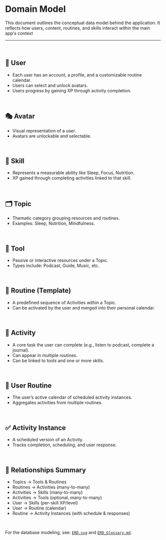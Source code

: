 # Domain Model

This document outlines the conceptual data model behind the application. It reflects how users, content, routines, and skills interact within the main app's context

---

<br>

## 👤 User

* Each user has an account, a profile, and a customizable routine calendar.
* Users can select and unlock avatars.
* Users progress by gaining XP through activity completion.

<br>

## 🎭 Avatar

* Visual representation of a user.
* Avatars are unlockable and selectable.

<br>

## 🧠 Skill

* Represents a measurable ability like Sleep, Focus, Nutrition.
* XP gained through completing activities linked to that skill.

<br>

## 🗂 Topic

* Thematic category grouping resources and routines.
* Examples: Sleep, Nutrition, Mindfulness.

<br>

## 🧰 Tool

* Passive or interactive resources under a Topic.
* Types include: Podcast, Guide, Music, etc.

<br>

## 🔁 Routine (Template)

* A predefined sequence of Activities within a Topic.
* Can be activated by the user and merged into their personal calendar.

<br>

## 🧩 Activity

* A core task the user can complete (e.g., listen to podcast, complete a journal).
* Can appear in multiple routines.
* Can be linked to tools and one or more skills.

<br>

## 📅 User Routine

* The user’s active calendar of scheduled activity instances.
* Aggregates activities from multiple routines.

<br>

## ✅ Activity Instance

* A scheduled version of an Activity.
* Tracks completion, scheduling, and user response.

<br>

## 🔗 Relationships Summary

* Topics → Tools & Routines
* Routines → Activities (many-to-many)
* Activities → Skills (many-to-many)
* Activities → Tools (optional, many-to-many)
* User → Skills (per-skill XP/level)
* User → Routine (calendar)
* Routine → Activity Instances (with schedule & responses)

<br>

For the database modeling, see: [`ERD.svg`](./ERD.svg) and [`ERD_Glossary.md`](./ERD_Glossary.md).
